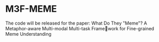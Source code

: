 # M3F-MEME
The code will be released for the paper: What Do They "Meme"? A Metaphor-aware Multi-modal Multi-task Framework for Fine-grained Meme Understanding
